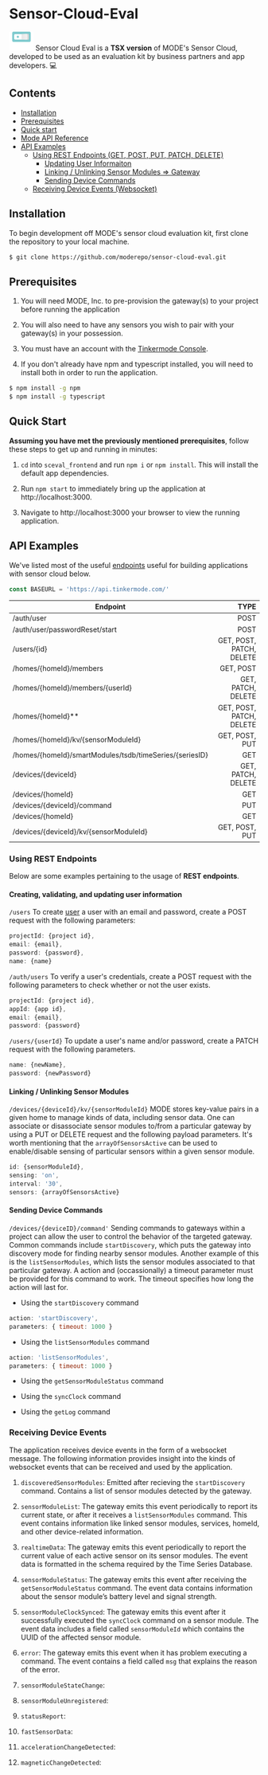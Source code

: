 # Sensor-Cloud-Eval

![image](https://github.com/moderepo/sensor-cloud-eval/blob/master/sceval_frontend/src/common_images/mode-logo.png)
Sensor Cloud Eval is a **TSX version** of MODE's Sensor Cloud, developed to be used as an evaluation kit by business partners and app developers. :computer:

## Contents

- [Installation](#installation)
- [Prerequisites](#prerequisites)
- [Quick start](#quick-start)
- [Mode API Reference](https://dev.tinkermode.com/docs/api/)
- [API Examples](#api-examples)
  - [Using REST Endpoints (GET, POST, PUT, PATCH, DELETE)](#using-rest-endpoints)
    - [Updating User Informaiton](#updating-user-information)
    - [Linking / Unlinking Sensor Modules => Gateway](#linking-unlinking-sensor-modules)
    - [Sending Device Commands](#sending-device-commands)
  - [Receiving Device Events (Websocket)](#receiving-device-events)

## Installation

To begin development off MODE's sensor cloud evaluation kit, first clone the repository to your local machine.
```sh
$ git clone https://github.com/moderepo/sensor-cloud-eval.git
```

## Prerequisites

1. You will need MODE, Inc. to pre-provision the gateway(s) to your project before running the application

2. You will also need to have any sensors you wish to pair with your gateway(s) in your possession.

3. You must have an account with the [Tinkermode Console](https://console.tinkermode.com/console/signup).

4. If you don't already have npm and typescript installed, you will need to install both in order to run the application.

```sh
$ npm install -g npm
$ npm install -g typescript
```

## Quick Start

**Assuming you have met the previously mentioned prerequisites**, follow these steps to get up and running in minutes:

1. `cd` into `sceval_frontend` and run `npm i` or `npm install`. This will install the default app dependencies.

2. Run `npm start` to immediately bring up the application at http://localhost:3000.

3. Navigate to http://localhost:3000 your browser to view the running application.

## API Examples

We've listed most of the useful [endpoints](https://dev.tinkermode.com/docs/api/) useful for building applications with sensor cloud below.

```javascript
const BASEURL = 'https://api.tinkermode.com/'
```

**Endpoint**                                                             | **TYPE**                  |
-------------------------------------------------------------------------|--------------------------:|
/auth/user                                                               | POST                      |
/auth/user/passwordReset/start                                           | POST                      |
/users/{id}                                                              | GET, POST, PATCH, DELETE  |
/homes/{homeId}/members                                                  | GET, POST                 |
/homes/{homeId}/members/{userId}                                         | GET, PATCH, DELETE        |
/homes/{homeId}**                                                        | GET, POST, PATCH, DELETE  |
/homes/{homeId}/kv/{sensorModuleId}                                      | GET, POST, PUT            |  
/homes/{homeId}/smartModules/tsdb/timeSeries/{seriesID}                  | GET                       |
/devices/{deviceId}                                                      | GET, PATCH, DELETE        |
/devices/{homeId}                                                        | GET                       |  
/devices/{deviceId}/command                                              | PUT                       |
/devices/{homeId}                                                        | GET                       |
/devices/{deviceId}/kv/{sensorModuleId}                                  | GET, POST, PUT            |

### Using REST Endpoints

Below are some examples pertaining to the usage of **REST endpoints**.

#### Creating, validating, and updating user information

`/users`
To create [user](https://dev.tinkermode.com/docs/api/models.html#user) a user with an email and password, create a POST request with the following parameters:

```javascript
projectId: {project id},
email: {email},
password: {password},
name: {name}
```

`/auth/users`
To verify a user's credentials, create a POST request with the following parameters to check whether or not the user exists.

```javascript
projectId: {project id},
appId: {app id},
email: {email},
password: {password}
```

`/users/{userId}`
To update a user's name and/or password, create a PATCH request with the following parameters.

```javascript
name: {newName},
password: {newPassword}
```

#### Linking / Unlinking Sensor Modules

`/devices/{deviceId}/kv/{sensorModuleId}`
MODE stores key-value pairs in a given home to manage kinds of data, including sensor data. One can associate or disassociate sensor modules to/from a particular gateway by using a PUT or DELETE request and the following payload parameters. It's worth mentioning that the `arrayOfSensorsActive` can be used to enable/disable sensing of particular sensors within a given sensor module.

```javascript
id: {sensorModuleId},
sensing: 'on',
interval: '30',
sensors: {arrayOfSensorsActive}
```

#### Sending Device Commands

`/devices/{deviceID}/command'`
Sending commands to gateways within a project can allow the user to control the behavior of the targeted gateway. Common commands include `startDiscovery`, which puts the gateway into discovery mode for finding nearby sensor modules. Another example of this is the `listSensorModules`, which lists the sensor modules associated to that particular gateway. A action and (occassionally) a timeout parameter must be provided for this command to work. The timeout specifies how long the action will last for.

- Using the `startDiscovery` command

```javascript
action: 'startDiscovery',
parameters: { timeout: 1000 }
```

- Using the `listSensorModules` command

```javascript
action: 'listSensorModules',
parameters: { timeout: 1000 }
```

- Using the `getSensorModuleStatus` command

<!-- fill in -->

- Using the `syncClock` command

<!-- fill in -->

- Using the `getLog` command

<!-- fill in -->

### Receiving Device Events

The application receives device events in the form of a websocket message. The following information provides insight into the kinds of websocket events that can be received and used by the application.

1. `discoveredSensorModules`: Emitted after recieving the `startDiscovery` command. Contains a list of sensor modules detected by the gateway.

2. `sensorModuleList`: The gateway emits this event periodically to report its current state, or after it receives a `listSensorModules` command. This event contains information like linked sensor modules, services, homeId, and other device-related information.

3. `realtimeData`: The gateway emits this event periodically to report the current value of each active sensor on its sensor modules. The event data is formatted in the schema required by the Time Series Database.

4. `sensorModuleStatus`: The gateway emits this event after receiving the `getSensorModuleStatus` command. The event data contains information about the sensor module’s battery level and signal strength.

5. `sensorModuleClockSynced`: The gateway emits this event after it successfully executed the `syncClock` command on a sensor module. The event data includes a field called `sensorModuleId` which contains the UUID of the affected sensor module.

6. `error`: The gateway emits this event when it has problem executing a command. The event contains a field called `msg` that explains the reason of the error.

7. `sensorModuleStateChange`:

8. `sensorModuleUnregistered`:

9. `statusReport`:

10. `fastSensorData`:

11. `accelerationChangeDetected`:

12. `magneticChangeDetected`:
